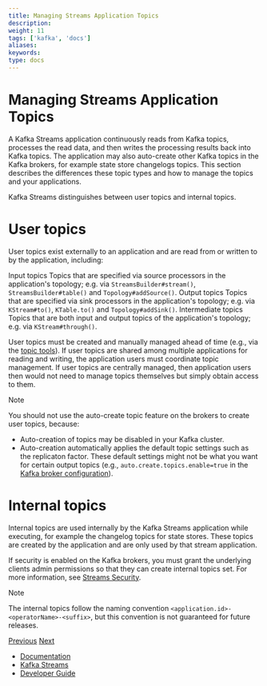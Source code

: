 ```yaml
---
title: Managing Streams Application Topics
description: 
weight: 11
tags: ['kafka', 'docs']
aliases: 
keywords: 
type: docs
---
```


# Managing Streams Application Topics

A Kafka Streams application continuously reads from Kafka topics, processes the read data, and then writes the processing results back into Kafka topics. The application may also auto-create other Kafka topics in the Kafka brokers, for example state store changelogs topics. This section describes the differences these topic types and how to manage the topics and your applications.

Kafka Streams distinguishes between user topics and internal topics.

# User topics

User topics exist externally to an application and are read from or written to by the application, including:

Input topics
    Topics that are specified via source processors in the application's topology; e.g. via `StreamsBuilder#stream()`, `StreamsBuilder#table()` and `Topology#addSource()`.
Output topics
    Topics that are specified via sink processors in the application's topology; e.g. via `KStream#to()`, `KTable.to()` and `Topology#addSink()`.
Intermediate topics
    Topics that are both input and output topics of the application's topology; e.g. via `KStream#through()`.

User topics must be created and manually managed ahead of time (e.g., via the [topic tools](../../kafka/post-deployment.html#kafka-operations-admin)). If user topics are shared among multiple applications for reading and writing, the application users must coordinate topic management. If user topics are centrally managed, then application users then would not need to manage topics themselves but simply obtain access to them.

Note

You should not use the auto-create topic feature on the brokers to create user topics, because:

  * Auto-creation of topics may be disabled in your Kafka cluster.
  * Auto-creation automatically applies the default topic settings such as the replicaton factor. These default settings might not be what you want for certain output topics (e.g., `auto.create.topics.enable=true` in the [Kafka broker configuration](http://kafka.apache.org/0100/documentation.html#brokerconfigs)).



# Internal topics

Internal topics are used internally by the Kafka Streams application while executing, for example the changelog topics for state stores. These topics are created by the application and are only used by that stream application.

If security is enabled on the Kafka brokers, you must grant the underlying clients admin permissions so that they can create internal topics set. For more information, see [Streams Security](security.html#streams-developer-guide-security).

Note

The internal topics follow the naming convention `<application.id>-<operatorName>-<suffix>`, but this convention is not guaranteed for future releases.

[Previous](/25/streams/developer-guide/running-app) [Next](/25/streams/developer-guide/security)

  * [Documentation](/documentation)
  * [Kafka Streams](/streams)
  * [Developer Guide](/streams/developer-guide/)


